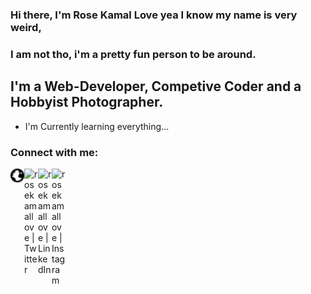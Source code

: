 ### Hi there, I'm Rose Kamal Love yea I know my name is very weird,
### I am not tho, i'm a pretty fun person to be around.

## I'm a Web-Developer, Competive Coder and a Hobbyist Photographer.
- I'm Currently learning everything...

### Connect with me:
[<img align="left" alt="rosekamallove.github.io" width="22px" src="https://raw.githubusercontent.com/iconic/open-iconic/master/svg/globe.svg" />][website]
[<img align="left" alt="rosekamallove | Twitter" width="22px" src="https://cdn.jsdelivr.net/npm/simple-icons@v3/icons/twitter.svg" />][twitter]
[<img align="left" alt="rosekamallove | LinkedIn" width="22px" src="https://cdn.jsdelivr.net/npm/simple-icons@v3/icons/linkedin.svg" />][linkedin]
[<img align="left" alt="rosekamallove | Instagram" width="22px" src="https://cdn.jsdelivr.net/npm/simple-icons@v3/icons/instagram.svg" />][instagram]



[website]: https://rosekamallove.github.io/
[twitter]: https://twitter.com/RoseKamalLove1/
[instagram]: https://instagram.com/rosekamallove/
[linkedin]: https://www.linkedin.com/in/rose-kamal-love-1146141b0/
